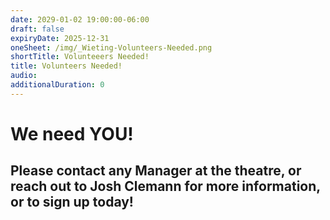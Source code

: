 ```yaml
---
date: 2029-01-02 19:00:00-06:00
draft: false
expiryDate: 2025-12-31
oneSheet: /img/_Wieting-Volunteers-Needed.png
shortTitle: Volunteeers Needed!
title: Volunteers Needed!
audio: 
additionalDuration: 0
---
```


# We need YOU!  


## Please contact any Manager at the theatre, or reach out to Josh Clemann for more information, or to sign up today! 
